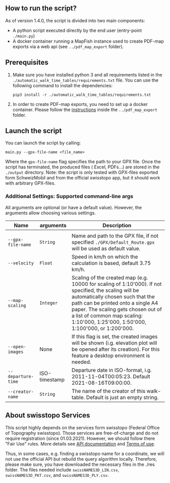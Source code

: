 ## How to run the script?

As of version 1.4.0, the script is divided into two main components:

- A python script executed directly by the end user (entry-point `./main.py`)
- A docker container running a MapFish instance used to create PDF-map exports via a web api (see `../pdf_map_export`
  folder).

## Prerequisites

1) Make sure you have installed python 3 and all requirements listed in
   the `./automatic_walk_time_tables/requirements.txt` file. You can use the following command to install the
   dependencies:

       pip3 install -r ./automatic_walk_time_tables/requirements.txt

2) In order to create PDF-map exports, you need to set up a docker container. Please follow
   the [instructions](../pdf_map_export/README.md) inside the `../pdf_map_export` folder.

## Launch the script

You can launch the script by calling:

    main.py --gpx-file-name <file_name>

Where the `gpx-file-name` flag specifies the path to your GPX file. Once the script has terminated, the produced files (
Excel, PDFs...) are stored in the ```./output``` directory. Note: the script is only tested with GPX-files exported form
SchweizMobil and from the official swisstopo app, but it should work with arbitrary GPX-files.

### Additional Settings: Supported command-line args

All arguments are optional (or have a default value). However, the arguments allow choosing various settings.

Name | arguments | Description
--- | --- | ---
|  |
`--gpx-file-name` | `String` | Name and path to the GPX file, if not specified ```./GPX/Default_Route.gpx```  will be used as default value.
`--velocity` | `Float` | Speed in km/h on which the calculation is based, default 3.75 km/h.
`--map-scaling` | `Integer` | Scaling of the created map (e.g. 10000 for scaling of 1:10'000). If not specified, the scaling will be automatically chosen such that the path can be printed onto a single A4 paper. The scaling gets chosen out of a list of common map scaling: 1:10'000, 1:25'000, 1:50'000, 1:100'000, or 1:200'000.
`--open-images` | None | If this flag is set, the created images will be shown (i.g. elevation plot will be opened after its creation). For this feature a desktop environment is needed.
`--departure-time` | ISO-timestamp | Departure date in ISO-format, i.g. 2011-11-04T00:05:23. Default 2021-08-16T09:00:00.
`--creator-name` | `String` | The name of the creator of this walk-table. Default is just an empty string.

## About swisstopo Services

This script highly depends on the services form swisstopo (Federal Office of Topography swisstopo). Those services are
free-of-charge and do not require registration (since 01.03.2021). However, we should follow there "Fair Use" rules.
More details see [API documentation](https://api3.geo.admin.ch/services/sdiservices.html)
and [Terms of use](https://www.geo.admin.ch/de/geo-dienstleistungen/geodienste/terms-of-use.html).

Thus, in some cases, e.g. finding a swisstopo name for a coordinate, we will not use the official API but rebuild the
query algorithm locally. Therefore, please make sure, you have downloaded the necessary files in the ./res folder. The
files needed include ```swissNAMES3D_LIN.csv```, ```swissNAMES3D_PKT.csv```, and ```swissNAMES3D_PLY.csv```.